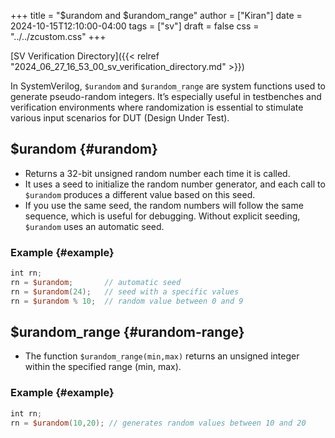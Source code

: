 +++
title = "$urandom and $urandom_range"
author = ["Kiran"]
date = 2024-10-15T12:10:00-04:00
tags = ["sv"]
draft = false
css = "../../zcustom.css"
+++

[SV Verification Directory]({{< relref "2024_06_27_16_53_00_sv_verification_directory.md" >}})

In SystemVerilog, `$urandom` and `$urandom_range` are system functions used to generate pseudo-random integers. It’s especially useful in testbenches and verification environments where randomization is essential to stimulate various input scenarios for DUT (Design Under Test).


## $urandom {#urandom}

-   Returns a 32-bit unsigned random number each time it is called.
-   It uses a seed to initialize the random number generator, and each call to `$urandom` produces a different value based on this seed.
-   If you use the same seed, the random numbers will follow the same sequence, which is useful for debugging. Without explicit seeding, `$urandom` uses an automatic seed.


### Example {#example}

```verilog
int rn;
rn = $urandom;       // automatic seed
rn = $urandom(24);   // seed with a specific values
rn = $urandom % 10;  // random value between 0 and 9
```


## $urandom_range {#urandom-range}

-   The function `$urandom_range(min,max)` returns an unsigned integer within the specified range (min, max).


### Example {#example}

```verilog
int rn;
rn = $urandom(10,20); // generates random values between 10 and 20
```
